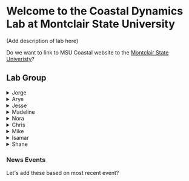 # Welcome to the Coastal Dynamics Lab at Montclair State University

(Add description of lab here)

Do we want to link to MSU Coastal website to the [Montclair State Univeristy](https://www.montclair.edu/)?

## Lab Group
<details>
<summary>Jorge</summary>
<br>
Jorge's bio.
</details>

<details>
<summary>Arye</summary>
<br>
Arye's bio.
Check out his work [here](#https://aryejanoff.wixsite.com/personalwebsite)
  
  
</details>

<details>
<summary>Jesse</summary>
<br>
Jesse's bio.
</details>

<details>
<summary>Madeline</summary>
<br>
Madeline's bio.
</details>

<details>
<summary>Nora</summary>
<br>
Nora's bio.
</details>

<details>
<summary>Chris</summary>
<br>
Chris's bio.
</details>

<details>
<summary>Mike</summary>
<br>
Mike's bio.
</details>

<details>
<summary>Isamar</summary>
<br>
Isamar's bio.
</details>

<details>
<summary>Shane</summary>
<br>
Shane's bio.
</details>


### News Events
Let's add these based on most recent event?




